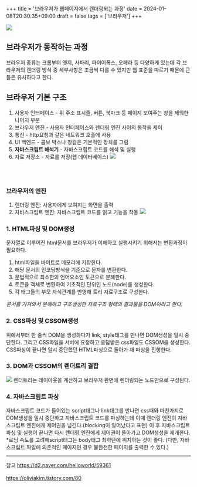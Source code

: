 +++
title = '브라우저가 웹페이지에서 렌더링되는 과정'
date = 2024-01-08T20:30:35+09:00
draft = false
tags = ['브라우저']
+++

![](https://velog.velcdn.com/images/greysu1/post/16e14783-8aa5-4527-9387-23ef264dc553/image.png)

## 브라우저가 동작하는 과정

브라우저 종류는 크롬부터 엣지, 사파리, 파이어폭스, 오페라 등 다양하게 있는데
각 브라우저의 렌더링 방식 중 세부사항은 조금씩 다를 수 있지만
웹 표준을 따르기 때문에 큰 틀은 유사하다고 한다.


## 브라우저 기본 구조
1. 사용자 인터페이스 - 위 주소 표시줄, 버튼, 북마크 등 페이지 보여주는 창을 제외한 나머지 부분
2. 브라우저 엔진 - 사용자 인터페이스와 렌더링 엔진 사이의 동작을 제어
3. 통신 - http요청과 같은 네트워크 호출에 사용
4. UI 백엔드 - 콤보 박스나 창같은 기본적인 장치를 그림
5. **자바스크립트 해석기** - 자바스크립트 코드를 해석 및 실행
6. 자료 저장소 - 자료를 저장(웹 데이터베이스)
![](https://velog.velcdn.com/images/greysu1/post/0b7ea253-0b55-4ab4-8e77-36d6e18128e0/image.png)


<br><br>
### 브라우저의 엔진
1. 렌더링 엔진: 사용자에게 보여지는 화면을 출력
2. 자바스크립트 엔진: 자바스크립트 코드를 읽고 기능을 작동
![](https://velog.velcdn.com/images/greysu1/post/41a22140-33b5-4897-a095-29e6c6146bd4/image.png)

### 1. HTML파싱 및 DOM생성
문자열로 이루어진 html문서를
브라우저가 이해하고 실행시키기 위해서는 변환과정이 필요하다.<br>
1) html파일을 바이트로 메모리에 저장한다.
2) 해당 문서의 인코딩방식을 기준으로 문자를 변환한다.
3) 문법적으로 최소한의 언어요소인 토큰으로 분해한다.
4) 토큰을 객체로 변환하여 기초적인 단위인 노드(node)를 생성한다.
5) 각 태그들의 부모 자식관계를 반영해 트리 자료구조로 구성한다.

_문서를 가져와서 분해하고 구조생성한 자료구조 형태의 결과물을 DOM이라고 한다._


### 2. CSS파싱 및 CSSOM생성
위에서부터 한 줄씩 DOM을 생성하다가 link, style태그를 만나면 DOM생성을 일시 중단한다.
그리고 CSS파일을 서버에 요청하고 응답받은 css파일도 CSSOM을 생성한다.
CSS파싱이 끝나면 일시 중단했던 HTML파싱으로 돌아가 재 파싱을 진행한다.

### 3. DOM과 CSSOM의 렌더트리 결합
![](https://velog.velcdn.com/images/greysu1/post/b009d0e2-121c-424e-bcce-62063a45820d/image.png)
렌더트리는 레이아웃을 계산하고 브라우저 환면에 렌더링되는 노드만으로 구성된다.

### 4. 자바스크립트 파싱
자바스크립트 코드가 들어있는 script태그나 link태그를 만나면 css때와 마찬가지로
DOM생성을 일시 중단하고 자바스크립트 코드를 파싱하는데 이때 렌더링 엔진이
자바스크립트 엔진에게 제어권을 넘긴다.(blocking이 일어났다고 표현)
이 후 자바스크립트 파싱 및 실행이 끝나면 다시 렌더링 엔진에게 제어권이 돌아가고
DOM생성을 제개한다.
*로딩 속도를 고려해script태그는 body태그 최하단에 위치하는 것이 좋다.
(다만, 자바스크립트 파일에 의존적인 페이지인 경우 불완전한 페이지를 출력한 수 있다.)






---
참고
https://d2.naver.com/helloworld/59361<br><br>
https://oliviakim.tistory.com/80
